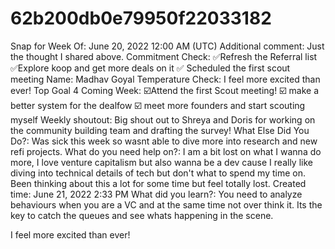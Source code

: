 # 62b200db0e79950f22033182

Snap for Week Of: June 20, 2022 12:00 AM (UTC)
Additional comment: Just the thought I shared above.
Commitment Check: ✅Refresh the Referral list
✅Explore koop and get more deals on it
✅ Scheduled the first scout meeting
Name: Madhav Goyal
Temperature Check: I feel more excited than ever! 
Top Goal 4 Coming Week: ☑️Attend the first Scout meeting!
☑️ make a better system for the dealfow
☑️ meet more founders and start scouting myself
Weekly shoutout: Big shout out to Shreya and Doris for working on the community building team and drafting the survey!
What Else Did You Do?: Was sick this week so wasnt able to dive more into research and new refi projects.
What do you need help on?: I am a  bit lost on what I wanna do more, I love venture capitalism but also wanna be a dev cause I really like diving into technical details of tech but don't what to spend my time on. Been thinking about this a lot for some time but feel totally lost. 
Created time: June 21, 2022 2:33 PM
What did you learn?: You need to analyze behaviours when you are a VC and at the same time not over think it. Its the key to catch the queues and see whats happening in the scene.

I feel more excited than ever!
